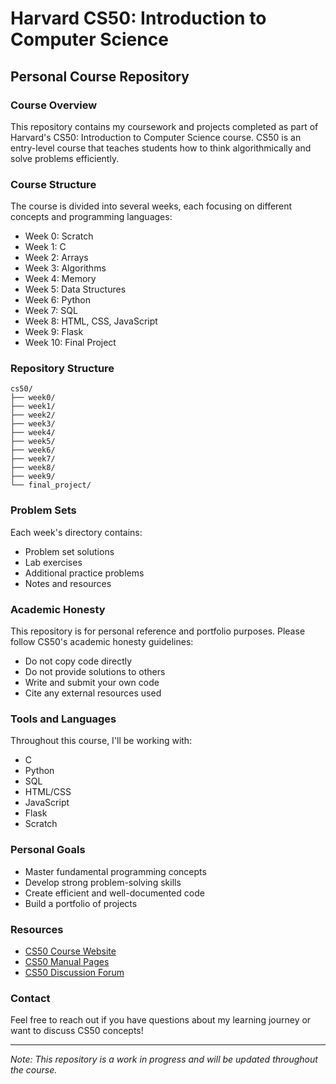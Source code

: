 # Harvard CS50: Introduction to Computer Science
## Personal Course Repository

### Course Overview
This repository contains my coursework and projects completed as part of Harvard's CS50: Introduction to Computer Science course. CS50 is an entry-level course that teaches students how to think algorithmically and solve problems efficiently.

### Course Structure
The course is divided into several weeks, each focusing on different concepts and programming languages:

- Week 0: Scratch
- Week 1: C
- Week 2: Arrays
- Week 3: Algorithms
- Week 4: Memory
- Week 5: Data Structures
- Week 6: Python
- Week 7: SQL
- Week 8: HTML, CSS, JavaScript
- Week 9: Flask
- Week 10: Final Project

### Repository Structure
```
cs50/
├── week0/
├── week1/
├── week2/
├── week3/
├── week4/
├── week5/
├── week6/
├── week7/
├── week8/
├── week9/
└── final_project/
```

### Problem Sets
Each week's directory contains:
- Problem set solutions
- Lab exercises
- Additional practice problems
- Notes and resources

### Academic Honesty
This repository is for personal reference and portfolio purposes. Please follow CS50's academic honesty guidelines:
- Do not copy code directly
- Do not provide solutions to others
- Write and submit your own code
- Cite any external resources used

### Tools and Languages
Throughout this course, I'll be working with:
- C
- Python
- SQL
- HTML/CSS
- JavaScript
- Flask
- Scratch

### Personal Goals
- Master fundamental programming concepts
- Develop strong problem-solving skills
- Create efficient and well-documented code
- Build a portfolio of projects

### Resources
- [CS50 Course Website](https://cs50.harvard.edu/x)
- [CS50 Manual Pages](https://manual.cs50.io/)
- [CS50 Discussion Forum](https://cs50.harvard.edu/x/2024/communities/)

### Contact
Feel free to reach out if you have questions about my learning journey or want to discuss CS50 concepts!

---
*Note: This repository is a work in progress and will be updated throughout the course.*
